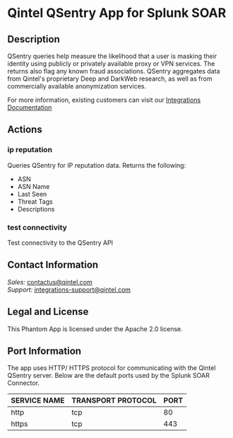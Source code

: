 [comment]: # " File: README.md"
[comment]: # "  Copyright (c) 2022 Qintel, LLC"
[comment]: # "  Licensed under the Apache License, Version 2.0 (the 'License');"
[comment]: # "  you may not use this file except in compliance with the License."
[comment]: # "  You may obtain a copy of the License at"
[comment]: # "      http://www.apache.org/licenses/LICENSE-2.0"
[comment]: # "  Unless required by applicable law or agreed to in writing, software distributed under"
[comment]: # "  the License is distributed on an 'AS IS' BASIS, WITHOUT WARRANTIES OR CONDITIONS OF ANY KIND,"
[comment]: # "  either express or implied. See the License for the specific language governing permissions"
[comment]: # "  and limitations under the License."
[comment]: # ""
# Qintel QSentry App for Splunk SOAR

## Description

QSentry queries help measure the likelihood that a user is masking their identity using publicly or
privately available proxy or VPN services. The returns also flag any known fraud associations.
QSentry aggregates data from Qintel's proprietary Deep and DarkWeb research, as well as from
commercially available anonymization services.  
  
For more information, existing customers can visit our [Integrations
Documentation](https://docs.qintel.com/integrations/overview)  

## Actions

### ip reputation

Queries QSentry for IP reputation data. Returns the following:

-   ASN
-   ASN Name
-   Last Seen
-   Threat Tags
-   Descriptions

### test connectivity

Test connectivity to the QSentry API

## Contact Information

*Sales:* contactus@qintel.com  
*Support:* integrations-support@qintel.com

## Legal and License

This Phantom App is licensed under the Apache 2.0 license.

## Port Information

The app uses HTTP/ HTTPS protocol for communicating with the Qintel QSentry server. Below are the
default ports used by the Splunk SOAR Connector.

| SERVICE NAME | TRANSPORT PROTOCOL | PORT |
|--------------|--------------------|------|
| http         | tcp                | 80   |
| https        | tcp                | 443  |
